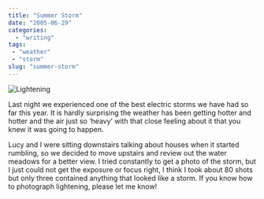 ```yaml
---
title: "Summer Storm"
date: "2005-06-29"
categories:
  - "writing"
tags:
 - "weather"
 - "storm"
slug: "summer-storm"
---
```


![Lightening](/images/22316186.jpg)

Last night we experienced one of the best electric storms we have had so far this year.
It is hardly surprising the weather has been getting hotter and hotter and the air just so ‘heavy’ with that close feeling about it that you knew it was going to happen.

Lucy and I were sitting downstairs talking about houses when it started rumbling, so we decided to move upstairs and review out the water meadows for a better view. I tried constantly to get a photo of the storm, but I just could not get the exposure or focus right, I think I took about 80 shots but only three contained anything that looked like a storm.
If you know how to photograph lightening, please let me know!
